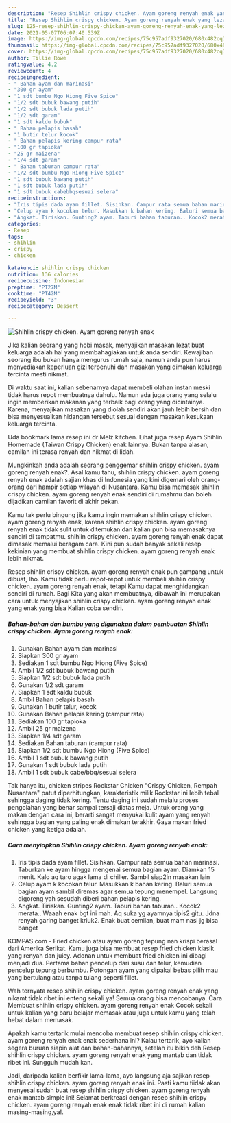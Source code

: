 ```yaml
---
description: "Resep Shihlin crispy chicken. Ayam goreng renyah enak yang lezat Untuk Jualan"
title: "Resep Shihlin crispy chicken. Ayam goreng renyah enak yang lezat Untuk Jualan"
slug: 125-resep-shihlin-crispy-chicken-ayam-goreng-renyah-enak-yang-lezat-untuk-jualan
date: 2021-05-07T06:07:40.539Z
image: https://img-global.cpcdn.com/recipes/75c957adf9327020/680x482cq70/shihlin-crispy-chicken-ayam-goreng-renyah-enak-foto-resep-utama.jpg
thumbnail: https://img-global.cpcdn.com/recipes/75c957adf9327020/680x482cq70/shihlin-crispy-chicken-ayam-goreng-renyah-enak-foto-resep-utama.jpg
cover: https://img-global.cpcdn.com/recipes/75c957adf9327020/680x482cq70/shihlin-crispy-chicken-ayam-goreng-renyah-enak-foto-resep-utama.jpg
author: Tillie Rowe
ratingvalue: 4.2
reviewcount: 4
recipeingredient:
- " Bahan ayam dan marinasi"
- "300 gr ayam"
- "1 sdt bumbu Ngo Hiong Five Spice"
- "1/2 sdt bubuk bawang putih"
- "1/2 sdt bubuk lada putih"
- "1/2 sdt garam"
- "1 sdt kaldu bubuk"
- " Bahan pelapis basah"
- "1 butir telur kocok"
- " Bahan pelapis kering campur rata"
- "100 gr tapioka"
- "25 gr maizena"
- "1/4 sdt garam"
- " Bahan taburan campur rata"
- "1/2 sdt bumbu Ngo Hiong Five Spice"
- "1 sdt bubuk bawang putih"
- "1 sdt bubuk lada putih"
- "1 sdt bubuk cabebbqsesuai selera"
recipeinstructions:
- "Iris tipis dada ayam fillet. Sisihkan. Campur rata semua bahan marinasi. Taburkan ke ayam hingga mengenai semua bagian ayam. Diamkan 15 menit. Kalo aq taro agak lama di chiller. Sambil siap2in masakan lain"
- "Celup ayam k kocokan telur. Masukkan k bahan kering. Baluri semua bagian ayam sambil diremas agar semua tepung menempel. Langsung digoreng yah sesudah diberi bahan pelapis kering."
- "Angkat. Tiriskan. Gunting2 ayam. Taburi bahan taburan.. Kocok2 merata.. Waaah enak bgt ini mah. Aq suka yg ayamnya tipis2 gitu. Jdna renyah garing banget kriuk2. Enak buat cemilan, buat mam nasi jg bisa banget"
categories:
- Resep
tags:
- shihlin
- crispy
- chicken

katakunci: shihlin crispy chicken 
nutrition: 136 calories
recipecuisine: Indonesian
preptime: "PT27M"
cooktime: "PT42M"
recipeyield: "3"
recipecategory: Dessert

---
```



![Shihlin crispy chicken. Ayam goreng renyah enak](https://img-global.cpcdn.com/recipes/75c957adf9327020/680x482cq70/shihlin-crispy-chicken-ayam-goreng-renyah-enak-foto-resep-utama.jpg)

Jika kalian seorang yang hobi masak, menyajikan masakan lezat buat keluarga adalah hal yang membahagiakan untuk anda sendiri. Kewajiban seorang ibu bukan hanya mengurus rumah saja, namun anda pun harus menyediakan keperluan gizi terpenuhi dan masakan yang dimakan keluarga tercinta mesti nikmat.

Di waktu  saat ini, kalian sebenarnya dapat membeli olahan instan meski tidak harus repot membuatnya dahulu. Namun ada juga orang yang selalu ingin memberikan makanan yang terbaik bagi orang yang dicintainya. Karena, menyajikan masakan yang diolah sendiri akan jauh lebih bersih dan bisa menyesuaikan hidangan tersebut sesuai dengan masakan kesukaan keluarga tercinta. 

Uda bookmark lama resep ini dr Melz kitchen. Lihat juga resep Ayam Shihlin Homemade (Taiwan Crispy Chicken) enak lainnya. Bukan tanpa alasan, camilan ini terasa renyah dan nikmat di lidah.

Mungkinkah anda adalah seorang penggemar shihlin crispy chicken. ayam goreng renyah enak?. Asal kamu tahu, shihlin crispy chicken. ayam goreng renyah enak adalah sajian khas di Indonesia yang kini digemari oleh orang-orang dari hampir setiap wilayah di Nusantara. Kamu bisa memasak shihlin crispy chicken. ayam goreng renyah enak sendiri di rumahmu dan boleh dijadikan camilan favorit di akhir pekan.

Kamu tak perlu bingung jika kamu ingin memakan shihlin crispy chicken. ayam goreng renyah enak, karena shihlin crispy chicken. ayam goreng renyah enak tidak sulit untuk ditemukan dan kalian pun bisa memasaknya sendiri di tempatmu. shihlin crispy chicken. ayam goreng renyah enak dapat dimasak memalui beragam cara. Kini pun sudah banyak sekali resep kekinian yang membuat shihlin crispy chicken. ayam goreng renyah enak lebih nikmat.

Resep shihlin crispy chicken. ayam goreng renyah enak pun gampang untuk dibuat, lho. Kamu tidak perlu repot-repot untuk membeli shihlin crispy chicken. ayam goreng renyah enak, tetapi Kamu dapat menghidangkan sendiri di rumah. Bagi Kita yang akan membuatnya, dibawah ini merupakan cara untuk menyajikan shihlin crispy chicken. ayam goreng renyah enak yang enak yang bisa Kalian coba sendiri.

<!--inarticleads1-->

##### Bahan-bahan dan bumbu yang digunakan dalam pembuatan Shihlin crispy chicken. Ayam goreng renyah enak:

1. Gunakan  Bahan ayam dan marinasi
1. Siapkan 300 gr ayam
1. Sediakan 1 sdt bumbu Ngo Hiong (Five Spice)
1. Ambil 1/2 sdt bubuk bawang putih
1. Siapkan 1/2 sdt bubuk lada putih
1. Gunakan 1/2 sdt garam
1. Siapkan 1 sdt kaldu bubuk
1. Ambil  Bahan pelapis basah
1. Gunakan 1 butir telur, kocok
1. Gunakan  Bahan pelapis kering (campur rata)
1. Sediakan 100 gr tapioka
1. Ambil 25 gr maizena
1. Siapkan 1/4 sdt garam
1. Sediakan  Bahan taburan (campur rata)
1. Siapkan 1/2 sdt bumbu Ngo Hiong (Five Spice)
1. Ambil 1 sdt bubuk bawang putih
1. Gunakan 1 sdt bubuk lada putih
1. Ambil 1 sdt bubuk cabe/bbq/sesuai selera


Tak hanya itu, chicken stripes Rockstar Chicken &#34;Crispy Chicken, Rempah Nusantara&#34; patut diperhitungkan, karakteristik milik Rockstar ini lebih tebal sehingga daging tidak kering. Tentu daging ini sudah melalu proses pengolahan yang benar sampai tersaji diatas meja. Untuk orang yang makan dengan cara ini, berarti sangat menyukai kulit ayam yang renyah sehingga bagian yang paling enak dimakan terakhir. Gaya makan fried chicken yang ketiga adalah. 

<!--inarticleads2-->

##### Cara menyiapkan Shihlin crispy chicken. Ayam goreng renyah enak:

1. Iris tipis dada ayam fillet. Sisihkan. Campur rata semua bahan marinasi. Taburkan ke ayam hingga mengenai semua bagian ayam. Diamkan 15 menit. Kalo aq taro agak lama di chiller. Sambil siap2in masakan lain
1. Celup ayam k kocokan telur. Masukkan k bahan kering. Baluri semua bagian ayam sambil diremas agar semua tepung menempel. Langsung digoreng yah sesudah diberi bahan pelapis kering.
1. Angkat. Tiriskan. Gunting2 ayam. Taburi bahan taburan.. Kocok2 merata.. Waaah enak bgt ini mah. Aq suka yg ayamnya tipis2 gitu. Jdna renyah garing banget kriuk2. Enak buat cemilan, buat mam nasi jg bisa banget


KOMPAS.com - Fried chicken atau ayam goreng tepung nan krispi berasal dari Amerika Serikat. Kamu juga bisa membuat resep fried chicken klasik yang renyah dan juicy. Adonan untuk membuat fried chicken ini dibagi menjadi dua. Pertama bahan pencelup dari susu dan telur, kemudian pencelup tepung berbumbu. Potongan ayam yang dipakai bebas pilih mau yang bertulang atau tanpa tulang seperti fillet. 

Wah ternyata resep shihlin crispy chicken. ayam goreng renyah enak yang nikamt tidak ribet ini enteng sekali ya! Semua orang bisa mencobanya. Cara Membuat shihlin crispy chicken. ayam goreng renyah enak Cocok sekali untuk kalian yang baru belajar memasak atau juga untuk kamu yang telah hebat dalam memasak.

Apakah kamu tertarik mulai mencoba membuat resep shihlin crispy chicken. ayam goreng renyah enak enak sederhana ini? Kalau tertarik, ayo kalian segera buruan siapin alat dan bahan-bahannya, setelah itu bikin deh Resep shihlin crispy chicken. ayam goreng renyah enak yang mantab dan tidak ribet ini. Sungguh mudah kan. 

Jadi, daripada kalian berfikir lama-lama, ayo langsung aja sajikan resep shihlin crispy chicken. ayam goreng renyah enak ini. Pasti kamu tiidak akan menyesal sudah buat resep shihlin crispy chicken. ayam goreng renyah enak mantab simple ini! Selamat berkreasi dengan resep shihlin crispy chicken. ayam goreng renyah enak enak tidak ribet ini di rumah kalian masing-masing,ya!.

